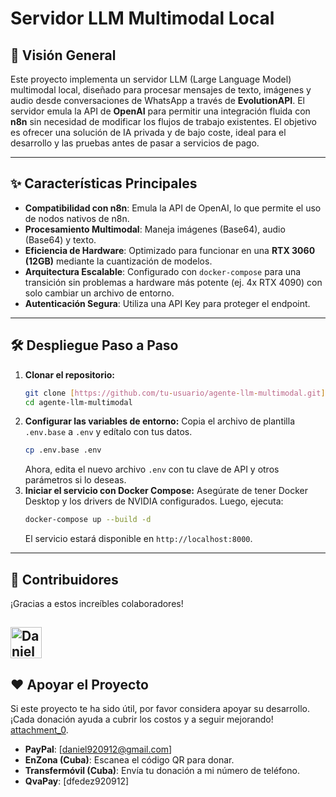 # Servidor LLM Multimodal Local

## 🚀 Visión General

Este proyecto implementa un servidor LLM (Large Language Model) multimodal local, diseñado para procesar mensajes de texto, imágenes y audio desde conversaciones de WhatsApp a través de **EvolutionAPI**. El servidor emula la API de **OpenAI** para permitir una integración fluida con **n8n** sin necesidad de modificar los flujos de trabajo existentes. El objetivo es ofrecer una solución de IA privada y de bajo coste, ideal para el desarrollo y las pruebas antes de pasar a servicios de pago.

---

## ✨ Características Principales

-   **Compatibilidad con n8n**: Emula la API de OpenAI, lo que permite el uso de nodos nativos de n8n.
-   **Procesamiento Multimodal**: Maneja imágenes (Base64), audio (Base64) y texto.
-   **Eficiencia de Hardware**: Optimizado para funcionar en una **RTX 3060 (12GB)** mediante la cuantización de modelos.
-   **Arquitectura Escalable**: Configurado con `docker-compose` para una transición sin problemas a hardware más potente (ej. 4x RTX 4090) con solo cambiar un archivo de entorno.
-   **Autenticación Segura**: Utiliza una API Key para proteger el endpoint.

---

## 🛠️ Despliegue Paso a Paso

1.  **Clonar el repositorio:**
    ```bash
    git clone [https://github.com/tu-usuario/agente-llm-multimodal.git](https://github.com/tu-usuario/agente-llm-multimodal.git)
    cd agente-llm-multimodal
    ```
2.  **Configurar las variables de entorno:**
    Copia el archivo de plantilla `.env.base` a `.env` y edítalo con tus datos.
    ```bash
    cp .env.base .env
    ```
    Ahora, edita el nuevo archivo `.env` con tu clave de API y otros parámetros si lo deseas.
3.  **Iniciar el servicio con Docker Compose:**
    Asegúrate de tener Docker Desktop y los drivers de NVIDIA configurados. Luego, ejecuta:
    ```bash
    docker-compose up --build -d
    ```
    El servicio estará disponible en `http://localhost:8000`.

---

## 🤝 Contribuidores

¡Gracias a estos increíbles colaboradores! 

<a href="https://github.com/dfedez920912"><img src="https://github.com/tu-usuario-1.png" width="50" alt="Daniel Fernandez Sotolongo"></a>
---

## ❤️ Apoyar el Proyecto

Si este proyecto te ha sido útil, por favor considera apoyar su desarrollo. ¡Cada donación ayuda a cubrir los costos y a seguir mejorando! [attachment_0](attachment).

* **PayPal**: [daniel920912@gmail.com]
* **EnZona (Cuba)**: Escanea el código QR para donar. 
* **Transfermóvil (Cuba)**: Envía tu donación a mi número de teléfono. 
* **QvaPay**: [dfedez920912] 
